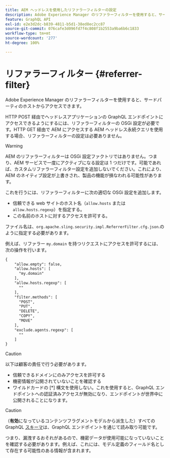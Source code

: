 ```yaml
---
title: AEM ヘッドレスを使用したリファラーフィルターの設定
description: Adobe Experience Manager のリファラーフィルターを使用すると、サードパーティのホストからアクセスできます。ヘッドレスアプリケーションの GraphQL エンドポイントへのアクセスを有効にするには、リファラーフィルターの OSGi 設定が必要です。
feature: GraphQL API
exl-id: e2e3d2dc-b839-4811-b5d1-38ed8ec2cc87
source-git-commit: 076cafe3d096fd7f4c808f1b2553a9ba6b6c1833
workflow-type: tm+mt
source-wordcount: '277'
ht-degree: 100%

---
```


# リファラーフィルター {#referrer-filter}

Adobe Experience Manager のリファラーフィルターを使用すると、サードパーティのホストからアクセスできます。

HTTP POST 経由でヘッドレスアプリケーションの GraphQL エンドポイントにアクセスできるようにするには、リファラーフィルターの OSGi 設定が必要です。HTTP GET 経由で AEM にアクセスする AEM ヘッドレス永続クエリを使用する場合、リファラーフィルターの設定は必要ありません。

>[!WARNING]
> AEM のリファラーフィルターは OSGi 設定ファクトリではありません。つまり、AEM サービスで一度にアクティブになる設定は 1 つだけです。可能であれば、カスタムリファラーフィルター設定を追加しないでください。これにより、AEM のネイティブ設定が上書きされ、製品の機能が損なわれる可能性があります。

これを行うには、リファラーフィルターに次の適切な OSGi 設定を追加します。

* 信頼できる web サイトのホスト名（`allow.hosts` または `allow.hosts.regexp`）を指定する。
* この名前のホストに対するアクセスを許可する。

ファイル名は、`org.apache.sling.security.impl.ReferrerFilter.cfg.json`.のように指定する必要があります。

例えば、リファラー `my.domain` を持つリクエストにアクセスを許可するには、次の操作を行います。

```xml
{
    "allow.empty": false,
    "allow.hosts": [
      "my.domain"
    ],
    "allow.hosts.regexp": [
      ""
    ],
    "filter.methods": [
      "POST",
      "PUT",
      "DELETE",
      "COPY",
      "MOVE"
    ],
    "exclude.agents.regexp": [
      ""
    ]
}
```

>[!CAUTION]
>
>以下は顧客の責任で行う必要があります。
>
>* 信頼できるドメインにのみアクセスを許可する
>* 機密情報が公開されていないことを確認する
>* ワイルドカードの [*] 構文を使用しない。これを使用すると、GraphQL エンドポイントへの認証済みアクセスが無効になり、エンドポイントが世界中に公開されることになります。


>[!CAUTION]
>
>（**有効**&#x200B;になっているコンテンツフラグメントモデルから派生した）すべての GraphQL [スキーマ](#schema-generation)は、GraphQL エンドポイントを通じて読み取り可能です。
>
>つまり、漏洩するおそれがあるので、機密データが使用可能になっていないことを確認する必要があります。例えば、これには、モデル定義のフィールド名として存在する可能性のある情報が含まれます。
